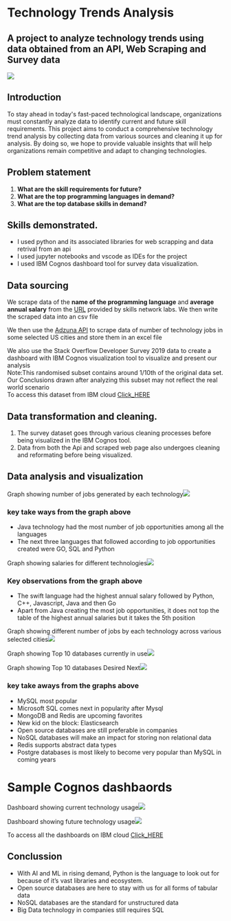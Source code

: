 # Technology Trends Analysis
## A project to analyze technology trends using data obtained from an API, Web Scraping and Survey data
![](IMAGES/toptrendsjpg.jpg)
## Introduction
To stay ahead in today's fast-paced technological landscape, organizations must constantly analyze data to identify current and future skill requirements. This project aims to conduct a comprehensive technology trend analysis by collecting data from various sources and cleaning it up for analysis. By doing so, we hope to provide valuable insights that will help organizations remain competitive and adapt to changing technologies.

##  Problem statement 
1. __What are the skill requirements for future?__
2. __What are the top programming languages in demand?__
3. __What are the top database skills in demand?__
 
 
## Skills demonstrated.
- I used python and its associated libraries for web scrapping and data retrival from an api
- I used jupyter notebooks and vscode as IDEs for the project
- I used IBM Cognos dashboard tool for survey data visualization.

## Data sourcing
We scrape data of the **name of the programming language** and **average annual salary** from the <a href="https://cf-courses-data.s3.us.cloud-object-storage.appdomain.cloud/IBM-DA0321EN-SkillsNetwork/labs/datasets/Programming_Languages.html">URL</a>  provided by skills network labs. 
We then write the scraped data into an csv file

We then use the <a href="https://developer.adzuna.com/">Adzuna API</a> to scrape data of number of technology jobs in some selected US cities and store them in an excel file 

We also use the Stack Overflow Developer Survey 2019 data to create a dashboard with IBM Cognos visualization tool to visualize and present our analysis<br>
Note:This randomised subset contains around 1/10th of the original data set.<br> Our Conclusions drawn after analyzing this subset may not reflect the real world scenario<br>
To access this dataset from IBM cloud <a href="https://cf-courses-data.s3.us.cloud-object-storage.appdomain.cloud/IBM-DA0321EN-SkillsNetwork/LargeData/m1_survey_data.csv">Click_HERE</a>

## Data transformation and cleaning.
1.  The survey dataset goes through various cleaning processes before being visualized in the IBM Cognos tool.
2.  Data from both the Api and scraped web page also undergoes cleaning and reformating before being visualized.

## Data analysis and visualization
Graph showing number of jobs generated by each technology![](IMAGES/tech_jobs.png)
### key take ways from the graph above
- Java technology had the most number of job opportunities among all the languages
- The next three languages that followed according to job opportunities created were GO, SQL and Python

Graph showing salaries for different technologies![](IMAGES/salary_langauge.png)
### Key observations from the graph above
- The swift language had the highest annual salary followed by Python, C++, Javascript, Java and then Go
- Apart from Java creating the most job opportunities, it does not top the table of the highest annual salaries but it takes the 5th position

Graph showing different number of jobs by each technology across various selected cities![](IMAGES/job_lists.jpg)

Graph showing Top 10 databases  currently in use![](IMAGES/Top10DatabasesCurrent.jpg)

Graph showing Top 10 databases  Desired Next![](IMAGES/Top10DatabasesNext.jpg)
### key take aways from the graphs above
- MySQL most popular
- Microsoft SQL comes next in popularity after Mysql
- MongoDB and Redis are upcoming favorites
- New kid on the block: Elasticsearch
- Open source databases are still preferable in companies
- NoSQL databases will make an impact for storing non relational data
- Redis supports abstract data types
- Postgre databases is most likely to become very popular than MySQL in coming years

# Sample Cognos dashbaords
Dashboard showing current technology usage![](IMAGES/TAB1.jpg)

Dashboard showing future technology usage![](IMAGES/TAB2.jpg)

To access all the dashboards on IBM cloud <a href="https://dataplatform.cloud.ibm.com/dashboards/ae87c5b9-0315-45aa-a793-45ab09ef70e0/view/7013a12a34f1179e73fcb1e407cc2a062866215ab6bb800bd3807b495c657797a86b1493c8794d53df440c65f1e8125998">Click_HERE</a>

## Conclussion
- With AI and ML in rising demand, Python is the language to look out for because of it’s vast libraries and ecosystem.
- Open source databases are here to stay with us for all forms of tabular data
- NoSQL databases are the standard for unstructured data
- Big Data technology in companies still requires SQL





